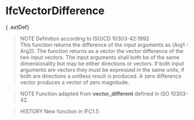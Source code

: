 # IfcVectorDifference

{ .extDef}
> NOTE  Definition according to ISO/CD 10303-42:1992  
> This function returns the difference of the input arguments as (Arg1 - Arg2). The function returns as a vector the vector difference of the two input vectors. The input arguments shall both be of the same dimensionality but may be either directions or vectors. If both input arguments are vectors they must be expressed in the same units, if both are directions a unitless result is produced. A zero difference vector produces a vector of zero magnitude.

> NOTE  Function adapted from **vector_different** defined in ISO 10303-42.

> HISTORY  New function in IFC1.5
